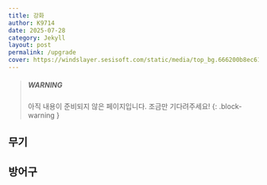 ```yaml
---
title: 강화
author: K9714
date: 2025-07-28
category: Jekyll
layout: post
permalink: /upgrade
cover: https://windslayer.sesisoft.com/static/media/top_bg.666200b8ec612320e954.png
---
```

> ##### WARNING
>
> 아직 내용이 준비되지 않은 페이지입니다. 조금만 기다려주세요!
{: .block-warning }

## 무기

## 방어구